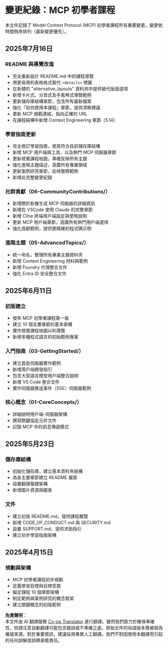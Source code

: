 <!--
CO_OP_TRANSLATOR_METADATA:
{
  "original_hash": "baf3b041e5d939c4a1d8653632cc14f1",
  "translation_date": "2025-07-16T22:54:13+00:00",
  "source_file": "changelog.md",
  "language_code": "hk"
}
-->
# 變更紀錄：MCP 初學者課程

本文件記錄了 Model Context Protocol (MCP) 初學者課程所有重要變更。變更依時間倒序排列（最新變更優先）。

## 2025年7月16日

### README 與導覽改進
- 完全重新設計 README.md 中的課程導覽
- 用更易用的表格格式取代 `<details>` 標籤
- 在新建的 "alternative_layouts" 資料夾中提供替代版面選項
- 新增卡片式、分頁式及手風琴式導覽範例
- 更新儲存庫結構章節，包含所有最新檔案
- 強化「如何使用本課程」章節，提供清晰建議
- 更新 MCP 規範連結，指向正確的 URL
- 在課程結構中新增 Context Engineering 章節（5.14）

### 學習指南更新
- 完全修訂學習指南，使其符合目前儲存庫結構
- 新增 MCP 用戶端與工具，以及熱門 MCP 伺服器章節
- 更新視覺課程地圖，準確反映所有主題
- 強化進階主題描述，涵蓋所有專業領域
- 更新案例研究章節，反映實際範例
- 新增此完整變更紀錄

### 社群貢獻（06-CommunityContributions/）
- 新增關於影像生成 MCP 伺服器的詳細資訊
- 新增在 VSCode 使用 Claude 的完整章節
- 新增 Cline 終端用戶端設定與使用說明
- 更新 MCP 用戶端章節，涵蓋所有熱門用戶端選項
- 強化貢獻範例，提供更精確的程式碼示例

### 進階主題（05-AdvancedTopics/）
- 統一命名，整理所有專業主題資料夾
- 新增 Context Engineering 材料與範例
- 新增 Foundry 代理整合文件
- 強化 Entra ID 安全整合文件

## 2025年6月11日

### 初版建立
- 發布 MCP 初學者課程第一版
- 建立 10 個主要章節的基本架構
- 實作視覺課程地圖以利導覽
- 新增多種程式語言的初始範例專案

### 入門指南（03-GettingStarted/）
- 建立首批伺服器實作範例
- 新增用戶端開發指引
- 包含大型語言模型用戶端整合說明
- 新增 VS Code 整合文件
- 實作伺服器推送事件（SSE）伺服器範例

### 核心概念（01-CoreConcepts/）
- 詳細說明用戶端-伺服器架構
- 撰寫關鍵協定元件文件
- 記錄 MCP 中的訊息傳遞模式

## 2025年5月23日

### 儲存庫結構
- 初始化儲存庫，建立基本資料夾結構
- 為各主要章節建立 README 檔案
- 設置翻譯基礎架構
- 新增圖片資源與圖表

### 文件
- 建立初版 README.md，提供課程概覽
- 新增 CODE_OF_CONDUCT.md 與 SECURITY.md
- 設置 SUPPORT.md，提供求助指引
- 建立初步學習指南架構

## 2025年4月15日

### 規劃與架構
- MCP 初學者課程初步規劃
- 定義學習目標與目標受眾
- 擬定課程 10 個章節架構
- 制定範例與案例研究的概念框架
- 建立關鍵概念的初版範例

**免責聲明**：  
本文件由 AI 翻譯服務 [Co-op Translator](https://github.com/Azure/co-op-translator) 進行翻譯。雖然我們致力於確保準確性，但請注意自動翻譯可能包含錯誤或不準確之處。原始文件的母語版本應被視為權威來源。對於重要資訊，建議採用專業人工翻譯。我們不對因使用本翻譯而引起的任何誤解或誤釋承擔責任。